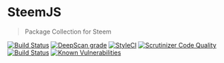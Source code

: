# SteemJS
> Package Collection for Steem

[![Build Status](https://travis-ci.org/vinicius73/steem-js.svg?branch=master)](https://travis-ci.org/vinicius73/steem-js) [![DeepScan grade](https://deepscan.io/api/projects/2375/branches/14211/badge/grade.svg)](https://deepscan.io/dashboard#view=project&pid=2375&bid=14211) [![StyleCI](https://styleci.io/repos/131467457/shield?branch=master)](https://styleci.io/repos/131467457)
[![Scrutinizer Code Quality](https://scrutinizer-ci.com/g/vinicius73/steem-js/badges/quality-score.png?b=master)](https://scrutinizer-ci.com/g/vinicius73/steem-js/?branch=master) [![Build Status](https://scrutinizer-ci.com/g/vinicius73/steem-js/badges/build.png?b=master)](https://scrutinizer-ci.com/g/vinicius73/steem-js/build-status/master)  [![Known Vulnerabilities](https://snyk.io/test/github/vinicius73/steem-js/badge.svg?targetFile=package.json)](https://snyk.io/test/github/vinicius73/steem-js?targetFile=package.json)
